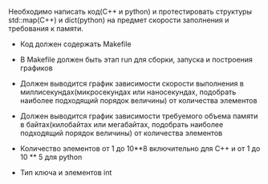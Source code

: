 Необходимо написать код(C++ и python) и протестировать структуры std::map(C++) и dict(python) на предмет скорости заполнения и требования к памяти.

* Код должен содержать Makefile

* В Makefile должен быть этап run для сборки, запуска и построения графиков

* Должен выводится график зависимости скорости выполнения в миллисекундах(микросекундах или наносекундах, подобрать наиболее подходящий порядок величины) от количества элементов

* Должен выводится график зависимости требуемого объема памяти в байтах(килобайтах или мегабайтах, подобрать наиболее подходящий порядок величины) от количества элементов

* Количество элементов от 1 до 10**8 включительно для С++ и от 1 до 10 ** 5 для python

* Тип ключа и элементов int
